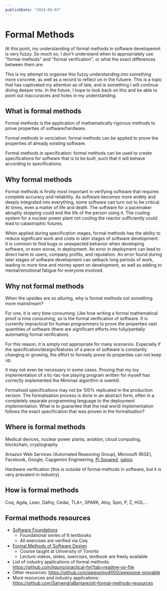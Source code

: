 ```yaml
---
publishDate: "2024-08-03"
---
```


# Formal Methods

At this point, my understanding of formal methods in software developemnt is very fuzzy. So much so, I don't understand when to appropriately use "formal methods" and "formal verification", or what the exact differences between them are.

This is my attempt to organise this fuzzy understanding into something more concrete, as well as a record to reflect on in the futuere. This is a topic that has captivated my attention as of late, and is something I will continue diving deeper into. In the future, I hope to look back on this and be able to point out inaccuracies and holes in my understanding.

## What is formal methods

Formal methods is the application of mathematically rigorous methods to prove properties of software/hardware.

Formal methods in vericiation: formal methods can be applied to prove the properties of already existing software.

Formal methods in specification: formal methods can be used to create specifications for software that is to be built, such that it will behave according to specifications.

## Why formal methods

Formal methods is firstly most important in verifying software that requires complete accuracy and reliability. As software becomes more widely and deeply integrated into everything, some software can turn out to be critical. At times, even a matter of life and death. The software for a pacemaker abruptly stopping could end the life of the person using it. The cooling system for a nuclear power plant not cooling the reactor sufficiently could lead to catastrophic futures.

When applied during specification stages, formal methods has the ability to reduce significant work and costs in later stages of software development. It is common to find bugs or unexpected behavior when developing software, or even worse, in deployment. An error in deployment can lead to direct harm to users, company profits, and reputation. An error found during later stages of software development can setback long periods of work, leading to more time and money spent on development, as well as adding to mental/emotional fatigue for everyone involved.

## Why not formal methods

When the upsides are so alluring, why is formal methods not something more mainstream?

For one, it is very time consuming. Like how writing a formal mathematical proof is time consuming, so is the formal verification of software. It is currently impractical for human programmers to prove the properties vast quantities of software (there are significant efforts into fully/partially automating formal verification).

For this reason, it is simply not appropriate for many scenarios. Especially if the specification/design/features of a piece of software is constantly changing or growing, the effort to formally prove its properties can not keep up.

It may not even be necessary in some cases. Proving that my toy implementation of a tic-tac-toe playing program written for myself has correctly implemented the Minimax algorithm is overkill.

Formalised specifications may not be 100% replicated in the production version. The formalisation process is done in an abstract form, often in a completely separate programming language to the deployment implementation. What is to guarantee that the real world implementation follows the exact specification that was proven in the formalisation?

## Where is formal methods

Medical devices, nuclear power plants, aviation, cloud computing, blockchain, cryptography

Amazon Web Services (Automated Reasoning Group), Microsoft (RiSE), Facebook, Google, Capgemini Engineering, [Pi Squared](https://pi2.network/), [galois](https://galois.com/)

Hardware verification (this is outside of formal methods in software, but it is very prevalent in industry)

## How is formal methods

Coq, Agda, Lean, Dafny, Cedar, TLA+, SPARK, Aloy, Spin, P, Z, HOL...

## Formal methods resources

- [Software Foundations](https://softwarefoundations.cis.upenn.edu/)
  - Foundational series of 6 textbooks
  - All exercises are verified via Coq
- [Formal Methods of Software Design](http://www.cs.utoronto.ca/~hehner/FMSD/)
  - Course taught at University of Toronto
  - Lecture videos, slides, exercises, textbook are freely available
- List of industry applications of formal methods: <https://github.com/ligurio/practical-fm?tab=readme-ov-file>
- Other resources: <https://github.com/awesomo4000/awesome-provable>
- More resources and industry applications: <https://github.com/SatyendraBanjare/plt-formal-methods-resources>

 
